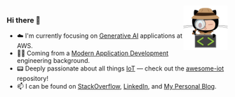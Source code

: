 <img width="20%" height="20%" align="right" src="./68747470733a2f2f6f63746f6465782e6769746875622e636f6d2f696d616765732f696e73706563746f6361742e6a7067.png">

### Hi there 👋

- ☁️ I'm currently focusing on [Generative AI](https://aws.amazon.com/generative-ai/technology/) applications at AWS.
- 👨‍💻 Coming from a [Modern Application Development](https://pages.awscloud.com/rs/112-TZM-766/images/MAD_modern_application_eBook.pdf) engineering background.
- 📟 Deeply passionate about all things [IoT](https://en.wikipedia.org/wiki/Internet_of_things) — check out the [awesome-iot](https://github.com/HQarroum/awesome-iot) repository!
- 📫 I can be found on [StackOverflow](https://stackoverflow.com/users/1175633/halim-qarroum), [LinkedIn](https://www.linkedin.com/in/hqm/), and [My Personal Blog](https://halim.qarroum.com).
